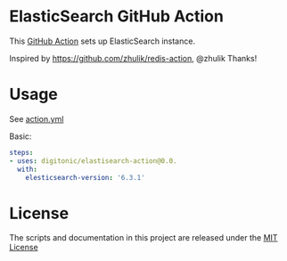 # ElasticSearch GitHub Action

This [GitHub Action](https://github.com/features/actions) sets up ElasticSearch instance.

Inspired by https://github.com/zhulik/redis-action, @zhulik Thanks!

# Usage

See [action.yml](action.yml)

Basic:
```yaml
steps:
- uses: digitonic/elastisearch-action@0.0.
  with:
    elesticsearch-version: '6.3.1'
```

# License

The scripts and documentation in this project are released under the [MIT License](LICENSE)
